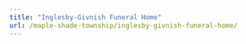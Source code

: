 ```yaml
---
title: "Inglesby-Givnish Funeral Home"
url: /maple-shade-township/inglesby-givnish-funeral-home/
---
```

